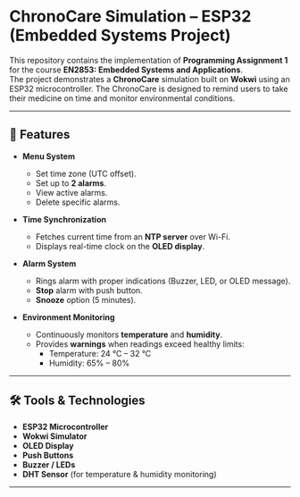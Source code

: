 # ChronoCare Simulation – ESP32 (Embedded Systems Project)

This repository contains the implementation of **Programming Assignment 1** for the course **EN2853: Embedded Systems and Applications**.  
The project demonstrates a **ChronoCare** simulation built on **Wokwi** using an ESP32 microcontroller. The ChronoCare is designed to remind users to take their medicine on time and monitor environmental conditions.

---

## 📌 Features

- **Menu System**
  - Set time zone (UTC offset).
  - Set up to **2 alarms**.
  - View active alarms.
  - Delete specific alarms.

- **Time Synchronization**
  - Fetches current time from an **NTP server** over Wi-Fi.
  - Displays real-time clock on the **OLED display**.

- **Alarm System**
  - Rings alarm with proper indications (Buzzer, LED, or OLED message).
  - **Stop** alarm with push button.
  - **Snooze** option (5 minutes).

- **Environment Monitoring**
  - Continuously monitors **temperature** and **humidity**.
  - Provides **warnings** when readings exceed healthy limits:
    - Temperature: 24 °C – 32 °C  
    - Humidity: 65% – 80%

---

## 🛠️ Tools & Technologies

- **ESP32 Microcontroller**
- **Wokwi Simulator**
- **OLED Display**
- **Push Buttons**
- **Buzzer / LEDs**
- **DHT Sensor** (for temperature & humidity monitoring)

---


